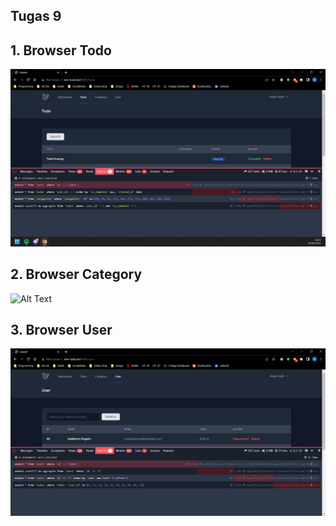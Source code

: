 ## Tugas 9

## 1. Browser Todo
![Alt Text](./screenshot/tugas9/Todo-4-Query.png)

## 2. Browser Category
![Alt Text](./screenshot/tugas9/Category-4-Query.png)

## 3. Browser User
![Alt Text](./screenshot/tugas9/User-4-Query.png)
